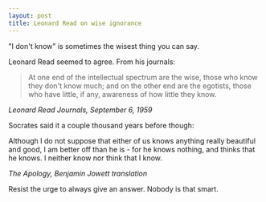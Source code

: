 ```yaml
---
layout: post
title: Leonard Read on wise ignorance
---
```


"I don't know" is sometimes the wisest thing you can say.

Leonard Read seemed to agree. From his journals:

>At one end of the intellectual spectrum are the wise, those who know they don't know much; and on the other end are the egotists, those who have little, if any, awareness of how little they know.

<cite>Leonard Read Journals, September 6, 1959</cite>

Socrates said it a couple thousand years before though:

Although I do not suppose that either of us knows anything really beautiful and good, I am better off than he is - for he knows nothing, and thinks that he knows. I neither know nor think that I know.

<cite>The Apology, Benjamin Jowett translation</cite>

Resist the urge to always give an answer. Nobody is that smart.
